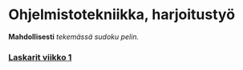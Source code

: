 # Ohjelmistotekniikka, harjoitustyö

**Mahdollisesti** *tekemässä sudoku pelin.*

### [Laskarit viikko 1](https://github.com/McIlola/Ohjelmistotekniikka/tree/main/laskarit)
